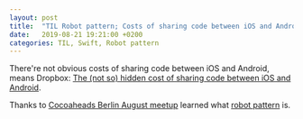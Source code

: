 ```yaml
---
layout: post
title:  "TIL Robot pattern; Costs of sharing code between iOS and Android"
date:   2019-08-21 19:21:00 +0200
categories: TIL, Swift, Robot pattern
---
```

There're not obvious costs of sharing code between iOS and Android, means Dropbox: [The (not so) hidden cost of sharing code between iOS and Android](https://blogs.dropbox.com/tech/2019/08/the-not-so-hidden-cost-of-sharing-code-between-ios-and-android/).

Thanks to [Cocoaheads Berlin August meetup](https://www.meetup.com/Cocoaheads-Berlin/events/263912109/) learned what [robot pattern](https://medium.com/capital-one-tech/robot-pattern-testing-for-xcuitest-4c2f0c40b4ad) is.

